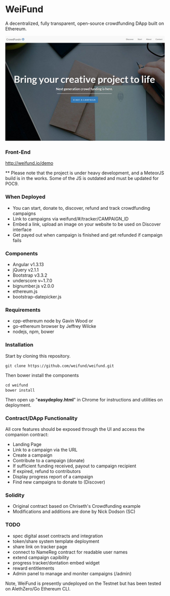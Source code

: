 # WeiFund
A decentralized, fully transparent, open-source crowdfunding DApp built on Ethereum.

<img src="/assets/img/screen0.jpg" />

### Front-End
http://weifund.io/demo

** Please note that the project is under heavy development, and a MeteorJS build is in the works. Some of the JS  is outdated and must be updated for POC9.

### When Deployed
- You can start, donate to, discover, refund and track crowdfunding campaigns
- Link to campaigns via weifund/#/tracker/CAMPAIGN_ID
- Embed a link, upload an image on your website to be used on Discover interface
- Get payed out when campaign is finished and get refunded if campaign fails

### Components
- Angular v1.3.13
- jQuery v2.1.1
- Bootstrap v3.3.2 
- underscore v~1.7.0	
- bignumber.js v2.0.0
- ethereum.js
- bootstrap-datepicker.js

### Requirements
- cpp-ethereum node by Gavin Wood or
- go-ethereum browser by Jeffrey Wilcke
- nodejs, npm, bower

### Installation

Start by cloning this repository.

```
git clone https://github.com/weifund/weifund.git
```

Then bower install the components

```
cd weifund
bower install
```

Then open up "<b>easydeploy.html</b>" in Chrome for instructions and utilities on deployment.

### Contract/DApp Functionality
All core features should be exposed through the UI and access the companion contract:
- Landing Page
- Link to a campaign via the URL
- Create a campaign
- Contribute to a campaign (donate)
- If sufficient funding received, payout to campaign recipient
- If expired, refund to contributors
- Display progress report of a campaign
- Find new campaigns to donate to (Discover)

### Solidity
- Original contract based on Chriseth's Crowdfunding example
- Modifications and additions are done by Nick Dodson (SC)

### TODO
- spec digital asset contracts and integration
- token/share system template deployment
- share link on tracker page
- connect to NameReg contract for readable user names
- extend campaign capibility
- progress tracker/dontation embed widget
- reward entitlements
- Admin panel to manage and moniter campaigns (/admin)

Note, WeiFund is presently undeployed on the Testnet but has been tested on AlethZero/Go Ethereum CLI.
